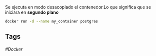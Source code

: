 Se ejecuta en modo desacoplado el contenedor.Lo que significa que se iniciara en **segundo plano**

```bash
docker run -d --name my_container postgres
```

## Tags

###### #Docker

